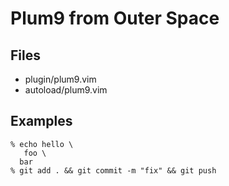 # Plum9 from Outer Space

## Files
- plugin/plum9.vim
- autoload/plum9.vim

## Examples
```
% echo hello \
   foo \
  bar
% git add . && git commit -m "fix" && git push

